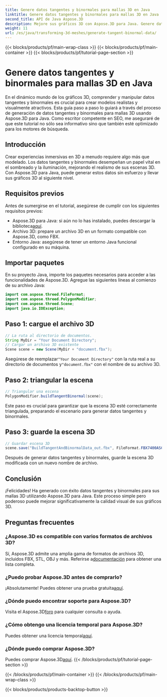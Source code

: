 ```yaml
---
title: Genere datos tangentes y binormales para mallas 3D en Java
linktitle: Genere datos tangentes y binormales para mallas 3D en Java
second_title: API de Java Aspose.3D
description: Mejore sus gráficos 3D con Aspose.3D para Java. Genere datos tangentes y binormales sin esfuerzo. ¡Pruebe la prueba gratuita ahora!
weight: 11
url: /es/java/transforming-3d-meshes/generate-tangent-binormal-data/
---
```


{{< blocks/products/pf/main-wrap-class >}}
{{< blocks/products/pf/main-container >}}
{{< blocks/products/pf/tutorial-page-section >}}

# Genere datos tangentes y binormales para mallas 3D en Java

En el dinámico mundo de los gráficos 3D, comprender y manipular datos tangentes y binormales es crucial para crear modelos realistas y visualmente atractivos. Esta guía paso a paso lo guiará a través del proceso de generación de datos tangentes y binormales para mallas 3D usando Aspose.3D para Java. Como escritor competente en SEO, me aseguraré de que este tutorial no sólo sea informativo sino que también esté optimizado para los motores de búsqueda.
## Introducción
Crear experiencias inmersivas en 3D a menudo requiere algo más que modelado. Los datos tangentes y binormales desempeñan un papel vital en el sombreado y la iluminación, mejorando el realismo de sus escenas 3D. Con Aspose.3D para Java, puede generar estos datos sin esfuerzo y llevar sus gráficos 3D al siguiente nivel.
## Requisitos previos
Antes de sumergirse en el tutorial, asegúrese de cumplir con los siguientes requisitos previos:
-  Aspose.3D para Java: si aún no lo has instalado, puedes descargar la biblioteca[aquí](https://releases.aspose.com/3d/java/).
- Archivo 3D: prepare un archivo 3D en un formato compatible con Aspose.3D, como FBX.
- Entorno Java: asegúrese de tener un entorno Java funcional configurado en su máquina.
## Importar paquetes
En su proyecto Java, importe los paquetes necesarios para acceder a las funcionalidades de Aspose.3D. Agregue las siguientes líneas al comienzo de su archivo Java:
```java
import com.aspose.threed.FileFormat;
import com.aspose.threed.PolygonModifier;
import com.aspose.threed.Scene;
import java.io.IOException;
```
## Paso 1: cargue el archivo 3D
```java
// La ruta al directorio de documentos.
String MyDir = "Your Document Directory";
// Cargar un archivo 3D existente
Scene scene = new Scene(MyDir + "document.fbx");
```
 Asegúrese de reemplazar`"Your Document Directory"` con la ruta real a su directorio de documentos y`"document.fbx"` con el nombre de su archivo 3D.
## Paso 2: triangular la escena
```java
// Triangular una escena
PolygonModifier.buildTangentBinormal(scene);
```
Este paso es crucial para garantizar que la escena 3D esté correctamente triangulada, preparando el escenario para generar datos tangentes y binormales.
## Paso 3: guarde la escena 3D
```java
// Guardar escena 3D
scene.save("BuildTangentAndBinormalData_out.fbx", FileFormat.FBX7400ASCII);
```
Después de generar datos tangentes y binormales, guarde la escena 3D modificada con un nuevo nombre de archivo.
## Conclusión
¡Felicidades! Ha generado con éxito datos tangentes y binormales para sus mallas 3D utilizando Aspose.3D para Java. Este proceso simple pero poderoso puede mejorar significativamente la calidad visual de sus gráficos 3D.
## Preguntas frecuentes
### ¿Aspose.3D es compatible con varios formatos de archivos 3D?
 Sí, Aspose.3D admite una amplia gama de formatos de archivos 3D, incluidos FBX, STL, OBJ y más. Referirse a[documentación](https://reference.aspose.com/3d/java/) para obtener una lista completa.
### ¿Puedo probar Aspose.3D antes de comprarlo?
 ¡Absolutamente! Puedes obtener una prueba gratuita[aquí](https://releases.aspose.com/).
### ¿Dónde puedo encontrar soporte para Aspose.3D?
 Visita el Aspose.3D[foro](https://forum.aspose.com/c/3d/18) para cualquier consulta o ayuda.
### ¿Cómo obtengo una licencia temporal para Aspose.3D?
 Puedes obtener una licencia temporal[aquí](https://purchase.aspose.com/temporary-license/).
### ¿Dónde puedo comprar Aspose.3D?
 Puedes comprar Aspose.3D[aquí](https://purchase.aspose.com/buy).
{{< /blocks/products/pf/tutorial-page-section >}}

{{< /blocks/products/pf/main-container >}}
{{< /blocks/products/pf/main-wrap-class >}}

{{< blocks/products/products-backtop-button >}}
